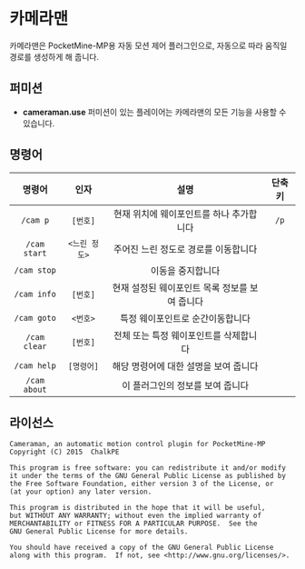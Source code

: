 # 카메라맨
카메라맨은 PocketMine-MP용 자동 모션 제어 플러그인으로, 자동으로 따라 움직일 경로를 생성하게 해 줍니다.

## 퍼미션
- **cameraman.use** 퍼미션이 있는 플레이어는 카메라맨의 모든 기능을 사용할 수 있습니다.

## 명령어
| 명령어 | 인자 | 설명 | 단축키 |
| :-------: | :-------: | :-------: | :-------: |
| `/cam p` | `[번호]` | 현재 위치에 웨이포인트를 하나 추가합니다  | `/p` |
| `/cam start` | `<느린 정도>` | 주어진 느린 정도로 경로를 이동합니다 | |
| `/cam stop` | | 이동을 중지합니다 | |
| `/cam info` | `[번호]` | 현재 설정된 웨이포인트 목록 정보를 보여 줍니다 | |
| `/cam goto` | `<번호>` | 특정 웨이포인트로 순간이동합니다 | |
| `/cam clear` | `[번호]` | 전체 또는 특정 웨이포인트를 삭제합니다 | |
| `/cam help` | `[명령어]` | 해당 명령어에 대한 설명을 보여 줍니다 | |
| `/cam about` | | 이 플러그인의 정보를 보여 줍니다 | |

## 라이선스
```
Cameraman, an automatic motion control plugin for PocketMine-MP
Copyright (C) 2015  ChalkPE

This program is free software: you can redistribute it and/or modify
it under the terms of the GNU General Public License as published by
the Free Software Foundation, either version 3 of the License, or
(at your option) any later version.

This program is distributed in the hope that it will be useful,
but WITHOUT ANY WARRANTY; without even the implied warranty of
MERCHANTABILITY or FITNESS FOR A PARTICULAR PURPOSE.  See the
GNU General Public License for more details.

You should have received a copy of the GNU General Public License
along with this program.  If not, see <http://www.gnu.org/licenses/>.
```

